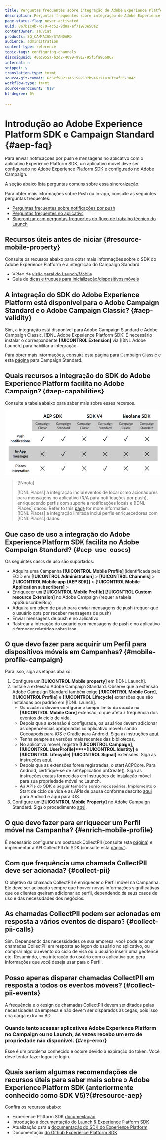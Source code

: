 ```yaml
---
title: Perguntas frequentes sobre integração de Adobe Experience Platform SDK e Adobe Campaign
description: Perguntas frequentes sobre integração de Adobe Experience Platform SDK e Adobe Campaign
page-status-flag: never-activated
uuid: 867b1c4b-4c79-4c52-9d0a-ef71993e50a2
contentOwner: sauviat
products: SG_CAMPAIGN/STANDARD
audience: administration
content-type: reference
topic-tags: configuring-channels
discoiquuid: 406c955a-b2d2-4099-9918-95f5fa966067
internal: n
snippet: y
translation-type: tm+mt
source-git-commit: 6c5cf90211451587537b9a6121430fc4f352384c
workflow-type: tm+mt
source-wordcount: '818'
ht-degree: 0%

---
```



# Introdução ao Adobe Experience Platform SDK e Campaign Standard {#aep-faq}

Para enviar notificações por push e mensagens no aplicativo com o aplicativo Experience Platform SDK, um aplicativo móvel deve ser configurado no Adobe Experience Platform SDK e configurado no Adobe Campaign.

A seção abaixo lista perguntas comuns sobre essa sincronização.

Para obter mais informações sobre Push ou In-app, consulte as seguintes perguntas frequentes:

* [Perguntas frequentes sobre notificações por push](../../channels/using/about-push-notifications.md#push-faq)
* [Perguntas frequentes no aplicativo](../../channels/using/about-push-notifications.md#in-app-faq)
* [Sincronizar com perguntas frequentes do fluxo de trabalho técnico do Launch](../../administration/using/syncwithlaunch-faq.md)

## Recursos úteis antes de iniciar {#resource-mobile-property}

Consulte os recursos abaixo para obter mais informações sobre o SDK do Adobe Experience Platform e a integração do Campaign Standard:

* Vídeo de [visão geral do Launch/Mobile](https://www.adobe.com/experience-platform/launch.html#acpl-mobile-video)
* Guia de [dicas e truques para inicialização/dispositivos móveis](https://www.adobe.com/content/dam/www/us/en/experience-platform/launch-tag-manager/pdfs/adobe-cloud-platform-launch-tips-and-tricks-sheet.pdf)

## A integração do SDK do Adobe Experience Platform está disponível para o Adobe Campaign Standard e o Adobe Campaign Classic? {#aep-validity}

Sim, a integração está disponível para Adobe Campaign Standard e Adobe Campaign Classic. [!DNL Adobe Experience Platform SDK] É necessário instalar o correspondente **[!UICONTROL Extension]** via [!DNL Adobe Launch] para habilitar a integração.

Para obter mais informações, consulte esta [página](https://aep-sdks.gitbook.io/docs/using-mobile-extensions/adobe-campaignclassic) para Campaign Classic e esta [página](https://aep-sdks.gitbook.io/docs/using-mobile-extensions/adobe-campaign-standard) para Campaign Standard.

## Quais recursos a integração do SDK do Adobe Experience Platform facilita no Adobe Campaign? {#aep-capabilities}

Consulte a tabela abaixo para saber mais sobre esses recursos.

![](assets/faq.png)

>[!Nnota]
>
>[!DNL Places] a integração inclui eventos de local como acionadores para mensagens no aplicativo (N/A para notificações por push), enriquecendo perfis com suporte a notificações locais e [!DNL Places] dados. Refer to this [page](../../channels/using/preparing-and-sending-an-in-app-message.md) for more information. <br>[!DNL Places] a integração limitada inclui perfis enriquecedores com [!DNL Places] dados.

## Que caso de uso a integração do Adobe Experience Platform SDK facilita no Adobe Campaign Standard? {#aep-use-cases}

Os seguintes casos de uso são suportados:

* Adquira uma Campanha **[!UICONTROL Mobile Profile]** (identificada pelo ECID em **[!UICONTROL Administration]** > **[!UICONTROL Channels]** > **[!UICONTROL Mobile app (AEP SDK)]** > **[!UICONTROL Mobile Application subscribers]** >
* Enriquecer um **[!UICONTROL Mobile Profile]** **[!UICONTROL Custom resource Extension]** no Adobe Campaign (requer a tabela appSubscriberRcp)
* Adquira um token de push para enviar mensagens de push (requer que o usuário opte por receber mensagens de push)
* Enviar mensagens de push e no aplicativo
* Rastrear a interação do usuário com mensagens de push e no aplicativo e fornecer relatórios sobre isso

## O que devo fazer para adquirir um Perfil para dispositivos móveis em Campanhas? {#mobile-profile-campaign}

Para isso, siga as etapas abaixo:

1. Configure um **[!UICONTROL Mobile property]** em [!DNL Launch].
1. Instale a extensão Adobe Campaign Standard. Observe que a extensão Adobe Campaign Standard também exige **[!UICONTROL Mobile Core]**, **[!UICONTROL Profile]** e **[!UICONTROL Lifecycle]** extensões que são instaladas por padrão em [!DNL Launch].
   * Os usuários devem configurar o tempo limite da sessão na **[!UICONTROL Mobile Core]** extensão, o que afeta a frequência dos eventos do ciclo de vida.
   * Depois que a extensão é configurada, os usuários devem adicionar as dependências apropriadas no aplicativo móvel usando Cocoapods para iOS e Gradle para Android. Siga as instruções [aqui](https://aep-sdks.gitbook.io/docs/using-mobile-extensions/adobe-campaign-standard).
   * Tenha sempre as versões mais recentes das bibliotecas.
   * No aplicativo móvel, registre **[!UICONTROL Campaign]**, **[!UICONTROL UserProfile]****[!UICONTROL Identity]** e **[!UICONTROL Lifecycle]** **[!UICONTROL Signal]** extensões. Siga as instruções [aqui](https://aep-sdks.gitbook.io/docs/using-mobile-extensions/adobe-campaign-standard#register-the-campaign-standard-extension-with-mobile-core).
   * Depois que as extensões forem registradas, o start ACPCore. Para Android, certifique-se de setApplication onCreate(). Siga as instruções exatas fornecidas em Instruções de instalação móvel para sua propriedade móvel no Launch.
   * As APIs do SDK a seguir também serão necessárias. Implemente o Start de ciclo de vida e as APIs de pausa conforme descrito [aqui](https://aep-sdks.gitbook.io/docs/using-mobile-extensions/mobile-core/lifecycle/lifecycle-extension-in-android) para Android e aqui para iOS.
1. Configure um **[!UICONTROL Mobile Property]** no Adobe Campaign Standard. Siga o procedimento [aqui](../../administration/using/configuring-a-mobile-application.md#channel-specific-config).

## O que devo fazer para enriquecer um Perfil móvel na Campanha? {#enrich-mobile-profile}

É necessário configurar um postback CollectPII (consulte esta [página](https://helpx.adobe.com/campaign/kb/config-app-in-launch.html#PIIpostback)) e implementar a API CollectPII do SDK (consulte esta [página](https://aep-sdks.gitbook.io/docs/using-mobile-extensions/mobile-core/mobile-core-api-reference#collect-pii)).

## Com que frequência uma chamada CollectPII deve ser acionada? {#collect-pii}

O objetivo da chamada CollectPII é enriquecer o Perfil móvel na Campanha. Ele deve ser acionado sempre que houver novas informações significativas que os clientes queiram adicionar ao perfil, dependendo de seus casos de uso e das necessidades dos negócios.

## As chamadas CollectPII podem ser acionadas em resposta a vários eventos de disparo? {#collect-pii-calls}

Sim. Dependendo das necessidades de sua empresa, você pode acionar chamadas CollectPII em resposta ao logon do usuário no aplicativo, ou comprar algo ou evento do ciclo de vida ou o usuário inserir uma geofence etc. Resumindo, uma interação do usuário com o aplicativo que gera informações que você deseja usar para o Perfil.

## Posso apenas disparar chamadas CollectPII em resposta a todos os eventos móveis? {#collect-pii-events}

A frequência e o design de chamadas CollectPII devem ser ditados pelas necessidades da empresa e não devem ser disparados às cegas, pois isso cria carga extra no BD.

### Quando tento acessar aplicativos Adobe Experience Platform no Campaign ou no Launch, às vezes recebo um erro de propriedade não disponível. {#aep-error}

Esse é um problema conhecido e ocorre devido à expiração do token. Você deve tentar fazer logout e login.

## Quais seriam algumas recomendações de recursos úteis para saber mais sobre o Adobe Experience Platform SDK (anteriormente conhecido como SDK V5)?{#resource-aep}

Confira os recursos abaixo:

* Experience Platform SDK [documentação](https://aep-sdks.gitbook.io/docs/)
* Introdução à [documentação do Launch &amp; Experience Platform SDK](https://aep-sdks.gitbook.io/docs/getting-started/create-a-mobile-property)
* Atualização para a [documentação do SDK do Experience Platform](https://aep-sdks.gitbook.io/docs/resources/upgrading-to-aep)
* Documentação [do Github Experience Platform SDK](https://github.com/Adobe-Marketing-Cloud/acp-sdks/)
